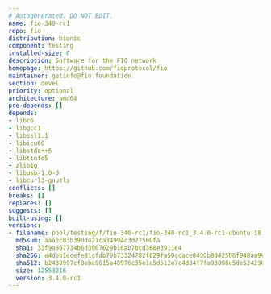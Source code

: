 ```yaml
---
# Autogenerated. DO NOT EDIT.
name: fio-340-rc1
repo: fio
distribution: bionic
component: testing
installed-size: 0
description: Software for the FIO network
homepage: https://github.com/fioprotocol/fio
maintainer: getinfo@fio.foundation
section: devel
priority: optional
architecture: amd64
pre-depends: []
depends:
- libc6
- libgcc1
- libssl1.1
- libicu60
- libstdc++6
- libtinfo5
- zlib1g
- libusb-1.0-0
- libcurl3-gnutls
conflicts: []
breaks: []
replaces: []
suggests: []
built-using: []
versions:
- filename: pool/testing/f/fio-340-rc1/fio-340-rc1_3.4.0-rc1-ubuntu-18.04_amd64.deb
  md5sum: aaaec03b39dd421ca34994c3d27500fa
  sha1: 33f9a867734b6d3907629b16ab7bcd368e3911e4
  sha256: e4deb1ecefe81cfdb79b73324782f629fa50ccace8438b8042506f948aa96faa
  sha512: b2438997cf8eba9615a48976c35e1a5d512e7c4d84f7fa93098e5de5242300c464ffec40a052cb8bee2492521233cbb7b78f3a879614c7d15673f1a9a67e4c69
  size: 12553216
  version: 3.4.0-rc1
---
```

